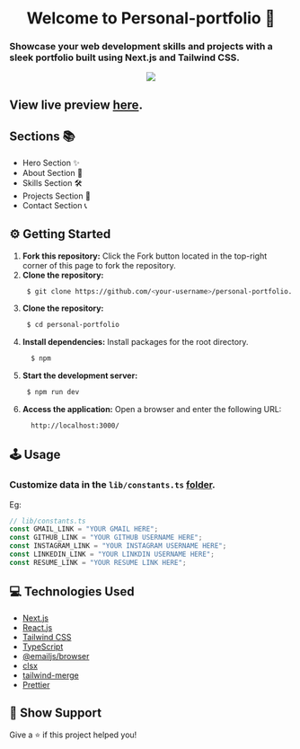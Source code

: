 <h1 align="center">Welcome to Personal-portfolio 👋</h1>

### Showcase your web development skills and projects with a sleek portfolio built using Next.js and Tailwind CSS.

<p align="center">
  <kbd>
    <img src="https://github.com/programmer-rahul/personal-portfolio/blob/main/public/logo/logo.png"></img>
  </kbd>
</p>

## View live preview **[here](https://programmer-rahul.vercel.app)**.

## Sections 📚

- Hero Section ✨
- About Section 👤
- Skills Section 🛠️
- Projects Section 🚀
- Contact Section 📞

## ⚙️ Getting Started

1. **Fork this repository:** Click the Fork button located in the top-right corner of this page to fork the repository.
2. **Clone the repository:**
   ```bash
    $ git clone https://github.com/<your-username>/personal-portfolio.git
   ```
3. **Clone the repository:**
   ```bash
    $ cd personal-portfolio
   ```
4. **Install dependencies:**
   Install packages for the root directory.
   ```bash
     $ npm
   ```
5. **Start the development server:**
   ```bash
    $ npm run dev
   ```
6. **Access the application:**
   Open a browser and enter the following URL:
   ```bash
     http://localhost:3000/
   ```

## 🕹️ Usage

### Customize data in the `lib/constants.ts` [folder](https://github.com/programmer-rahul/personal-portfolio/blob/main/lib/constants.ts).

Eg:

```javascript
// lib/constants.ts
const GMAIL_LINK = "YOUR GMAIL HERE";
const GITHUB_LINK = "YOUR GITHUB USERNAME HERE";
const INSTAGRAM_LINK = "YOUR INSTAGRAM USERNAME HERE";
const LINKEDIN_LINK = "YOUR LINKDIN USERNAME HERE";
const RESUME_LINK = "YOUR RESUME LINK HERE";
```

## 💻 Technologies Used

- [Next.js](https://nextjs.org/)
- [React.js](https://reactjs.org/)
- [Tailwind CSS](https://tailwindcss.com/)
- [TypeScript](https://www.typescriptlang.org/)
- [@emailjs/browser](https://www.emailjs.com/docs/sdk/browser/)
- [clsx](https://github.com/lukeed/clsx)
- [tailwind-merge](https://github.com/dcastil/tailwind-merge)
- [Prettier](https://prettier.io/)

## 💖 Show Support

Give a ⭐️ if this project helped you!
